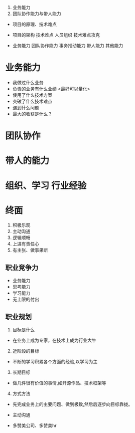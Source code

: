 1. 业务能力
2. 团队协作能力与带人能力

* 项目的原理、技术难点
* 项目的架构 技术难点 人员组织 技术难点攻克

* 业务能力  团队协作能力  事务推动能力   带人能力  其他能力
 
# 业务能力
* 我做过什么业务
* 负责的业务有什么业绩 <最好可以量化>
* 使用了什么技术方案
* 突破了什么技术难点
* 遇到什么问题
* 最大的收获是什么？
# 团队协作
# 带人的能力
# 组织、学习 行业经验


# 终面
1. 积极乐观
2. 主动沟通
3. 逻辑顺畅
4. 上进有责任心
5. 有主张、做事果断

## 职业竞争力
* 业务能力
* 思考能力
* 学习能力
* 无上限的付出
## 职业规划
1. 目标是什么
* 在业务上成为专家，在技术上成为行业大牛
2. 近阶段的目标
* 不断的学习积累各个方面的经验,以学习为主
3. 长期目标
* 做几件很有价值的事情,如开源作品、技术框架等 
4. 方式方法
* 先完成业务上的主要问题、做到极致,然后后逐步向目标靠拢。

* 主动沟通
* 多赞美公司、多赞美hr



